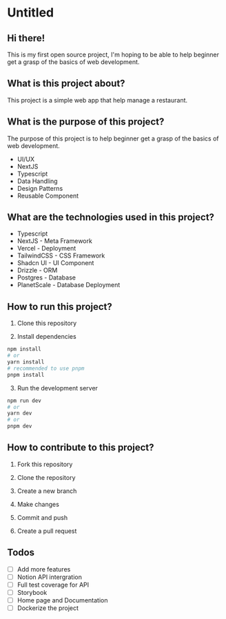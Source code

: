 # Untitled

## Hi there!

This is my first open source project, I'm hoping to be able
to help beginner get a grasp of the basics of web development.

## What is this project about?

This project is a simple web app that help manage a restaurant.

## What is the purpose of this project?

The purpose of this project is to help beginner get a grasp of the basics of web development.

- UI/UX
- NextJS
- Typescript
- Data Handling
- Design Patterns
- Reusable Component

## What are the technologies used in this project?

- Typescript
- NextJS - Meta Framework
- Vercel - Deployment
- TailwindCSS - CSS Framework
- Shadcn UI - UI Component
- Drizzle - ORM
- Postgres - Database
- PlanetScale - Database Deployment

## How to run this project?

1. Clone this repository

2. Install dependencies

```bash
npm install
# or
yarn install
# recommended to use pnpm
pnpm install
```

3. Run the development server

```bash
npm run dev
# or
yarn dev
# or
pnpm dev
```

## How to contribute to this project?

1. Fork this repository

2. Clone the repository

3. Create a new branch

4. Make changes

5. Commit and push

6. Create a pull request


## Todos

- [ ] Add more features
- [ ] Notion API intergration
- [ ] Full test coverage for API
- [ ] Storybook 
- [ ] Home page and Documentation
- [ ] Dockerize the project
